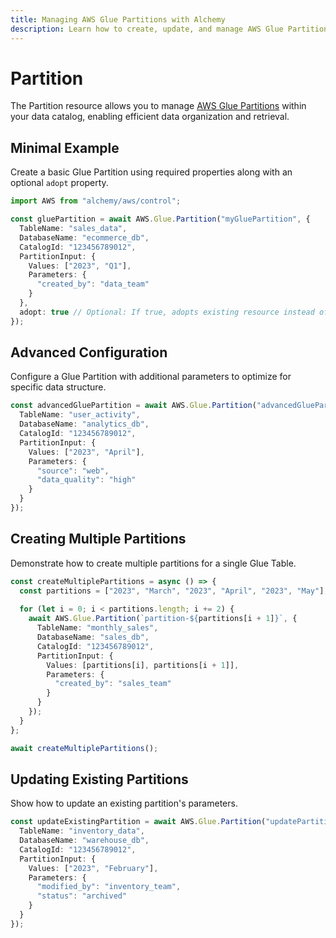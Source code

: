 ```yaml
---
title: Managing AWS Glue Partitions with Alchemy
description: Learn how to create, update, and manage AWS Glue Partitions using Alchemy Cloud Control.
---
```


# Partition

The Partition resource allows you to manage [AWS Glue Partitions](https://docs.aws.amazon.com/glue/latest/userguide/) within your data catalog, enabling efficient data organization and retrieval.

## Minimal Example

Create a basic Glue Partition using required properties along with an optional `adopt` property.

```ts
import AWS from "alchemy/aws/control";

const gluePartition = await AWS.Glue.Partition("myGluePartition", {
  TableName: "sales_data",
  DatabaseName: "ecommerce_db",
  CatalogId: "123456789012",
  PartitionInput: {
    Values: ["2023", "Q1"],
    Parameters: {
      "created_by": "data_team"
    }
  },
  adopt: true // Optional: If true, adopts existing resource instead of failing if it already exists
});
```

## Advanced Configuration

Configure a Glue Partition with additional parameters to optimize for specific data structure.

```ts
const advancedGluePartition = await AWS.Glue.Partition("advancedGluePartition", {
  TableName: "user_activity",
  DatabaseName: "analytics_db",
  CatalogId: "123456789012",
  PartitionInput: {
    Values: ["2023", "April"],
    Parameters: {
      "source": "web",
      "data_quality": "high"
    }
  }
});
```

## Creating Multiple Partitions

Demonstrate how to create multiple partitions for a single Glue Table.

```ts
const createMultiplePartitions = async () => {
  const partitions = ["2023", "March", "2023", "April", "2023", "May"];
  
  for (let i = 0; i < partitions.length; i += 2) {
    await AWS.Glue.Partition(`partition-${partitions[i + 1]}`, {
      TableName: "monthly_sales",
      DatabaseName: "sales_db",
      CatalogId: "123456789012",
      PartitionInput: {
        Values: [partitions[i], partitions[i + 1]],
        Parameters: {
          "created_by": "sales_team"
        }
      }
    });
  }
};

await createMultiplePartitions();
```

## Updating Existing Partitions

Show how to update an existing partition's parameters.

```ts
const updateExistingPartition = await AWS.Glue.Partition("updatePartition", {
  TableName: "inventory_data",
  DatabaseName: "warehouse_db",
  CatalogId: "123456789012",
  PartitionInput: {
    Values: ["2023", "February"],
    Parameters: {
      "modified_by": "inventory_team",
      "status": "archived"
    }
  }
});
```